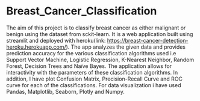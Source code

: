 # Breast_Cancer_Classification
The aim of this project is to classify breast cancer as either malignant or benign using the dataset from sckit-learn. It is a web application built using streamlit and deployed with heroku(link: https://breast-cancer-detection-heroku.herokuapp.com/). The app analyzes the given data and provides prediction accuracy for the various classification algorithms used i.e Support Vector Machine, Logistic Regression, K-Nearest Neighbor, Random Forest, Decision Trees and Naïve Bayes. The application allows for interactivity with the parameters of these classification algorithms. In addition, I have plot Confusion Matrix, Precision-Recall Curve and ROC curve for each of the classifications. For data visualization i have used Pandas, Matplotlib, Seaborn, Plotly and Numpy.  
